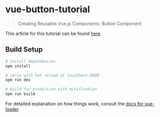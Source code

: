 # vue-button-tutorial

> Creating Reusable Vue.js Components: Button Component

This article for this tutorial can be found [here](https://medium.com/@caseymorrisus/creating-reusable-components-with-vue-js-button-component-503167facfde).

## Build Setup

``` bash
# install dependencies
npm install

# serve with hot reload at localhost:8080
npm run dev

# build for production with minification
npm run build
```

For detailed explanation on how things work, consult the [docs for vue-loader](http://vuejs.github.io/vue-loader).